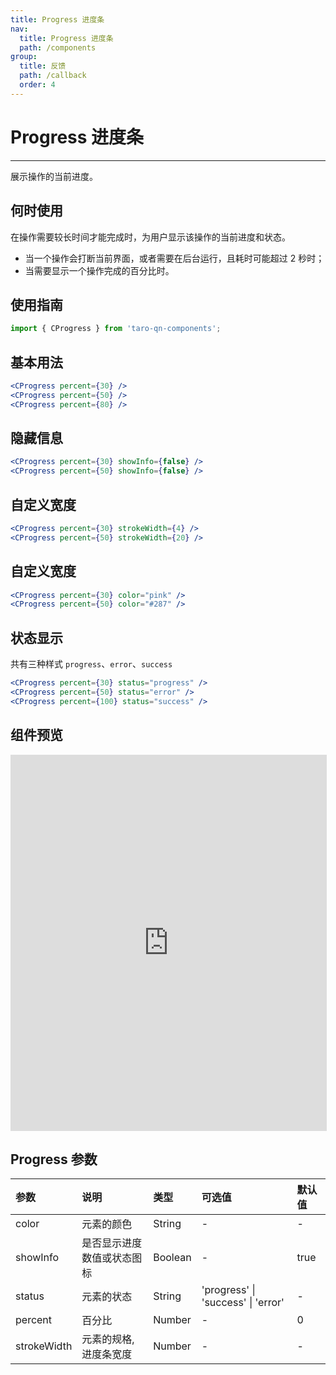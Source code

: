 ```yaml
---
title: Progress 进度条
nav:
  title: Progress 进度条
  path: /components
group:
  title: 反馈
  path: /callback
  order: 4
---
```


# Progress 进度条

---

展示操作的当前进度。

## 何时使用

在操作需要较长时间才能完成时，为用户显示该操作的当前进度和状态。

- 当一个操作会打断当前界面，或者需要在后台运行，且耗时可能超过 2 秒时；
- 当需要显示一个操作完成的百分比时。

## 使用指南

```js
import { CProgress } from 'taro-qn-components';
```

## 基本用法

```jsx | pure
<CProgress percent={30} />
<CProgress percent={50} />
<CProgress percent={80} />
```

## 隐藏信息

```jsx | pure
<CProgress percent={30} showInfo={false} />
<CProgress percent={50} showInfo={false} />

```

## 自定义宽度

```jsx | pure
<CProgress percent={30} strokeWidth={4} />
<CProgress percent={50} strokeWidth={20} />
```

## 自定义宽度

```jsx | pure
<CProgress percent={30} color="pink" />
<CProgress percent={50} color="#287" />
```

## 状态显示

共有三种样式 `progress`、`error`、`success`

```jsx | pure
<CProgress percent={30} status="progress" />
<CProgress percent={50} status="error" />
<CProgress percent={100} status="success" />
```

## 组件预览

<iframe style="width:100%; height: 600px; border: 1px solid #ddd" src="https://ui.shuyun.com/example/#/pages/callback/progress/index"></iframe>

## Progress 参数

| 参数        | 说明                       | 类型    | 可选值                             | 默认值 |
| :---------- | :------------------------- | :------ | :--------------------------------- | :----- |
| color       | 元素的颜色                 | String  | -                                  | -      |
| showInfo    | 是否显示进度数值或状态图标 | Boolean | -                                  | true   |
| status      | 元素的状态                 | String  | 'progress' \| 'success' \| 'error' | -      |
| percent     | 百分比                     | Number  | -                                  | 0      |
| strokeWidth | 元素的规格,进度条宽度      | Number  | -                                  | -      |
